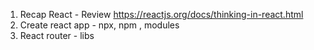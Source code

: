 1. Recap React - Review https://reactjs.org/docs/thinking-in-react.html
2. Create react app - npx, npm , modules
3. React router - libs